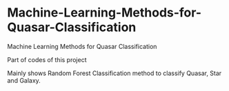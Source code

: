 # Machine-Learning-Methods-for-Quasar-Classification
Machine Learning Methods for Quasar Classification

Part of codes of this project

Mainly shows Random Forest Classification method to classify Quasar, Star and Galaxy.